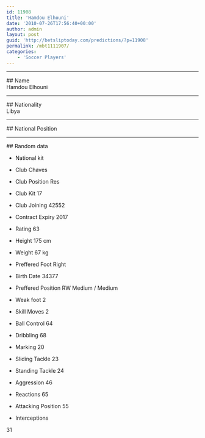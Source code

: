 ```yaml
---
id: 11908
title: 'Hamdou Elhouni'
date: '2010-07-26T17:56:40+00:00'
author: admin
layout: post
guid: 'http://betsliptoday.com/predictions/?p=11908'
permalink: /mbt1111907/
categories:
    - 'Soccer Players'
---
```


- - - - - -

\## Name  
 Hamdou Elhouni

- - - - - -

\## Nationality  
 Libya

- - - - - -

\## National Position

- - - - - -

\## Random data

- National kit
- Club
 Chaves

- Club Position
 Res

- Club Kit
 17

- Club Joining
 42552

- Contract Expiry
 2017

- Rating
 63

- Height
 175 cm

- Weight
 67 kg

- Preffered Foot
 Right

- Birth Date
 34377

- Preffered Position
 RW Medium / Medium

- Weak foot
 2

- Skill Moves
 2

- Ball Control
 64

- Dribbling
 68

- Marking
 20

- Sliding Tackle
 23

- Standing Tackle
 24

- Aggression
 46

- Reactions
 65

- Attacking Position
 55

- Interceptions

 31